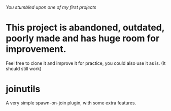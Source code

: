 ###### You stumbled upon one of my first projects
# This project is abandoned, outdated, poorly made and has huge room for improvement. 
Feel free to clone it and improve it for practice, you could also use it as is. (It should still work)

# joinutils
A very simple spawn-on-join plugin, with some extra features.
